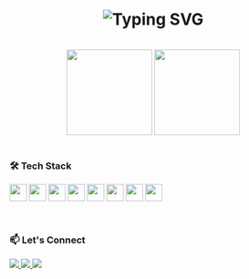 <h1 align="center">
  <img src="https://readme-typing-svg.demolab.com?font=Fira+Code&weight=700&size=30&pause=1000&color=F97316&center=true&vCenter=true&width=435&lines=Hi+%F0%9F%91%8B%2C+I'm+Fuady;Web+Developer+from+Gresik%2C+East+Java+%F0%9F%87%AE%F0%9F%87%A9" alt="Typing SVG" />
</h1>

<br>

<div align="center">
  <img src="https://github-readme-stats.vercel.app/api?username=muhammadainulfuady&show_icons=true&theme=dracula&hide_border=false" height="150"/>
  <img src="https://github-readme-stats.vercel.app/api/top-langs?username=muhammadainulfuady&layout=compact&langs_count=6&theme=rose_pine&hide_border=false" height="150"/>
</div>

<br>

### 🛠️ Tech Stack
<p align="left">
  <img src="https://cdn.jsdelivr.net/gh/devicons/devicon/icons/html5/html5-original.svg" height="30" />
  <img src="https://cdn.jsdelivr.net/gh/devicons/devicon/icons/css3/css3-original.svg" height="30" />
  <img src="https://cdn.jsdelivr.net/gh/devicons/devicon/icons/javascript/javascript-original.svg" height="30" />
  <img src="https://cdn.jsdelivr.net/gh/devicons/devicon/icons/php/php-original.svg" height="30" />
  <img src="https://cdn.jsdelivr.net/gh/devicons/devicon/icons/python/python-original.svg" height="30" />
  <img src="https://cdn.jsdelivr.net/gh/devicons/devicon/icons/nodejs/nodejs-original.svg" height="30" />
  <img src="https://cdn.jsdelivr.net/gh/devicons/devicon/icons/git/git-original.svg" height="30" />
  <img src="https://cdn.jsdelivr.net/gh/devicons/devicon/icons/github/github-original.svg" height="30" />
</p>

<br>

### 📫 Let's Connect
<p align="left">
  <a href="mailto:yourname@gmail.com" target="_blank">
    <img src="https://img.shields.io/badge/Gmail-D14836?style=for-the-badge&logo=gmail&logoColor=white"/>
  </a>
  <a href="https://www.linkedin.com/in/yourusername/" target="_blank">
    <img src="https://img.shields.io/badge/LinkedIn-0077B5?style=for-the-badge&logo=linkedin&logoColor=white"/>
  </a>
  <a href="https://discord.com/users/yourdiscordid" target="_blank">
    <img src="https://img.shields.io/badge/Discord-5865F2?style=for-the-badge&logo=discord&logoColor=white"/>
  </a>
</p>

<!-- Optional Snake Animation -->
<!-- <img src="https://github.com/VishwaGauravIn/VishwaGauravIn/raw/output/github-contribution-grid-snake-dark.svg" /> -->
